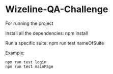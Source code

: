 # Wizeline-QA-Challenge

For running the project
 
Install all the dependencies: 
  npm install 
 
 Run a specific suite: npm run test nameOfSuite
 
 Example: 
 ```
 npm run test login
 npm run test mainPage
 ```
